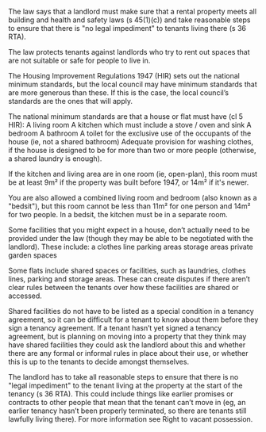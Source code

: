 The law says that a landlord must make sure that a rental property meets all building and health and safety laws (s 45(1)(c)) and take reasonable steps to ensure that there is "no legal impediment" to tenants living there (s 36 RTA).

The law protects tenants against landlords who try to rent out spaces that are not suitable or safe for people to live in.

The Housing Improvement Regulations 1947 (HIR) sets out the national minimum standards, but the local council may have minimum standards that are more generous than these. If this is the case, the local council’s standards are the ones that will apply.

The national minimum standards are that a house or flat must have (cl 5 HIR):
A living room
A kitchen which must include a stove / oven and sink
A bedroom
A bathroom
A toilet for the exclusive use of the occupants of the house (ie, not a shared bathroom)
Adequate provision for washing clothes, if the house is designed to be for more than two or more people (otherwise, a shared laundry is enough).

If the kitchen and living area are in one room (ie, open-plan), this room must be at least 9m² if the property was built before 1947, or 14m² if it's newer.

You are also allowed a combined living room and bedroom (also known as a "bedsit"), but this room cannot be less than 11m² for one person and 14m² for two people. In a bedsit, the kitchen must be in a separate room.

Some facilities that you might expect in a house, don’t actually need to be provided under the law (though they may be able to be negotiated with the landlord). These include:
a clothes line
parking areas
storage areas
private garden spaces

Some flats include shared spaces or facilities, such as laundries, clothes lines, parking and storage areas. These can create disputes if there aren’t clear rules between the tenants over how these facilities are shared or accessed.

Shared facilities do not have to be listed as a special condition in a tenancy agreement, so it can be difficult for a tenant to know about them before they sign a tenancy agreement. If a tenant hasn’t yet signed a tenancy agreement, but is planning on moving into a property that they think may have shared facilities they could ask the landlord about this and whether there are any formal or informal rules in place about their use, or whether this is up to the tenants to decide amongst themselves.

The landlord has to take all reasonable steps to ensure that there is no "legal impediment" to the tenant living at the property at the start of the tenancy (s 36 RTA). This could include things like earlier promises or contracts to other people that mean that the tenant can’t move in (eg, an earlier tenancy hasn’t been properly terminated, so there are tenants still lawfully living there). For more information see Right to vacant possession.